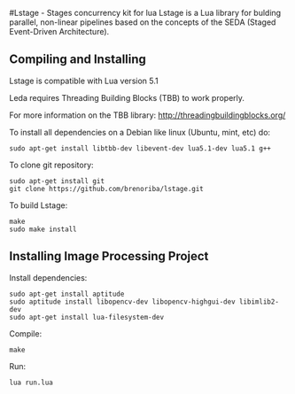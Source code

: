 #Lstage - Stages concurrency kit for lua
Lstage is a Lua library for bulding parallel, non-linear pipelines based on the concepts of the SEDA (Staged Event-Driven Architecture).

## Compiling and Installing
Lstage is compatible with Lua version 5.1

Leda requires Threading Building Blocks (TBB) to work properly.

For more information on the TBB library: http://threadingbuildingblocks.org/

To install all dependencies on a Debian like linux (Ubuntu, mint, etc) do: 

```
sudo apt-get install libtbb-dev libevent-dev lua5.1-dev lua5.1 g++
```

To clone git repository:

```
sudo apt-get install git
git clone https://github.com/brenoriba/lstage.git
```

To build Lstage:

```
make
sudo make install
```

## Installing Image Processing Project

Install dependencies:

```
sudo apt-get install aptitude
sudo aptitude install libopencv-dev libopencv-highgui-dev libimlib2-dev
sudo apt-get install lua-filesystem-dev
```

Compile:

```
make
```

Run:

```
lua run.lua
```
